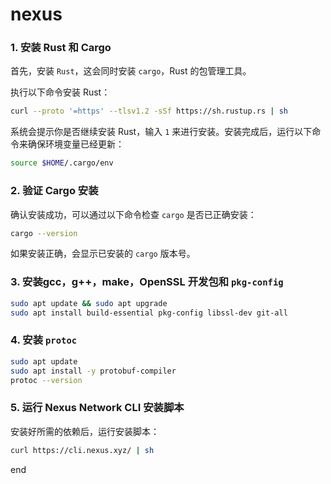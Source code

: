 # nexus


### 1. 安装 Rust 和 Cargo

首先，安装 `Rust`，这会同时安装 `cargo`，Rust 的包管理工具。

执行以下命令安装 Rust：

```bash
curl --proto '=https' --tlsv1.2 -sSf https://sh.rustup.rs | sh
```

系统会提示你是否继续安装 Rust，输入 `1` 来进行安装。安装完成后，运行以下命令来确保环境变量已经更新：

```bash
source $HOME/.cargo/env
```

### 2. 验证 Cargo 安装

确认安装成功，可以通过以下命令检查 `cargo` 是否已正确安装：

```bash
cargo --version
```

如果安装正确，会显示已安装的 `cargo` 版本号。

### 3. 安装gcc，g++，make，OpenSSL 开发包和 `pkg-config`

```bash
sudo apt update && sudo apt upgrade
sudo apt install build-essential pkg-config libssl-dev git-all
```

### **4. 安装 `protoc`**

```bash
sudo apt update
sudo apt install -y protobuf-compiler
protoc --version
```

### 5. 运行 Nexus Network CLI 安装脚本

安装好所需的依赖后，运行安装脚本：

```bash
curl https://cli.nexus.xyz/ | sh
```

end

